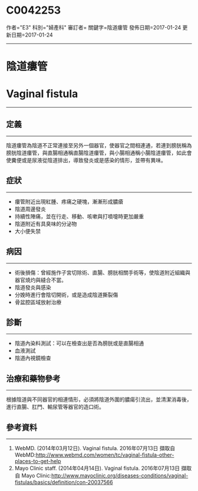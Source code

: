 # C0042253
作者="E3"
科別="婦產科"
審訂者=
關鍵字=陰道瘻管
發佈日期=2017-01-24
更新日期=2017-01-24

----------
# 陰道瘻管
# Vaginal fistula
----------
## 定義
----------

陰道瘻管為陰道不正常連接至另外一個器官，使器官之間相連通，若連到膀胱稱為膀胱陰道瘻管，與直腸相通稱直腸陰道瘻管，與小腸相通稱小腸陰道瘻管，如此會使糞便或是尿液從陰道排出，導致發炎或是感染的情形，並帶有異味。

## 症狀
----------
- 瘻管附近出現紅腫、疼痛之硬塊，漸漸形成膿瘡
- 陰道周邊發炎
- 持續性陣痛，並在行走、移動、咳嗽與打噴嚏時更加嚴重
- 陰道附近有具臭味的分泌物
- 大小便失禁
## 病因
----------
- 術後損傷：曾經施作子宮切除術、直腸、膀胱相關手術等，使陰道附近組織與器官燒灼與縫合不當。
- 陰道發炎與感染
- 分娩時進行會陰切開術，或是造成陰道撕裂傷
- 骨盆腔區域放射治療
## 診斷
----------
- 陰道內染料測試：可以在檢查出是否為膀胱或是直腸相通
- 血液測試
- 陰道內視鏡檢查
## 治療和藥物參考
----------

根據陰道與不同器官的相連情形，必須將陰道外圍的膿瘍引流出，並清潔消毒後，進行直腸、肛門、輸尿管等器官的造口術。

## 參考資料
----------
1. WebMD. (2014年03月12日). Vaginal fistula. 2016年07月13日 擷取自 WebMD:http://www.webmd.com/women/tc/vaginal-fistula-other-places-to-get-help
2. Mayo Clinic staff. (2014年04月14日). Vaginal fistula. 2016年07月13日 擷取自 Mayo Clinic:http://www.mayoclinic.org/diseases-conditions/vaginal-fistulas/basics/definition/con-20037566

